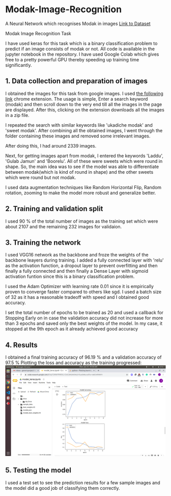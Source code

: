 # Modak-Image-Recognition
A Neural Network which recognises Modak in images
[Link to Dataset](https://drive.google.com/open?id=1pIZQh_a8TLnjj_2Lm6Lu4PNa9Hcpq84R)

Modak Image Recognition Task

I have used keras for this task which is a binary classification problem to predict if an image consists of modak or not. All code is available in the jupyter notebook in the repository. I have used Google Colab which gives free to a pretty powerful GPU thereby speeding up training time significantly.

## 1. Data collection and preparation of images

I obtained the images for this task from google images. I used [the following link](https://chrome.google.com/webstore/detail/download-all-images/ifipmflagepipjokmbdecpmjbibjnakm?hl=en) chrome extension.
The usage is simple, Enter a search keyword (modak) and then scroll down to the very end till all the images in the page are displayed.
After this, clicking on the extension downloads all the images in a zip file. 

I repeated the search with similar keywords like 'ukadiche modak' and 'sweet modak'. After combining all the obtained images, I went through the folder containing these images and removed some irrelevant images.

After doing this, I had around 2339 images. 

Next, for getting images apart from  modak, I entered the keywords 'Laddu', 'Gulab Jamun' and 'Boorelu'. All of these were sweets which were round in shape. So, the main idea was to see if the model was able to differentiate between modak(which is kind of round in shape) and the other sweets which were round but not modak.

I used data augmentation techniques like Random Horizontal Flip, Random rotation, zooming to make the model more robust and generalize better.

## 2. Training and validation split

I used 90 % of the total number of images as the training set which were about 2107 and the remaining 232 images for validaion.

## 3. Training the network

I used VGG16 network as the backbone and froze the weights of the backbone leayers during training. I added a fully connected layer with 'relu' as the activation function, a dropout layer to prevent overfitting and then finally a fully connected and then finally a Dense Layer with sigmoid activation funtion since this is a binary classification problem.

I used the Adam Optimizer with learning rate 0.01 since it is empirically proven to converge faster compared to others like sgd. I used a batch size of 32 as it has a reasonable tradeoff with speed and I obtained good accuracy.

I set the total number of epochs to be trained as 20 and used a callback for Stopping Early on in case the validation accuracy did not increase for more than 3 epochs and saved only the best weights of the model. In my case, it stopped at the 9th epoch as it already achieved good accuracy

## 4. Results

I obtained a final training accuracy of 96.19 % and a validation accuracy of 97.5 %
Plotting the loss and accuracy as the training progressed:
![alt text](https://github.com/jiteshm17/Modak-Image-Recognition/blob/master/screenshots/accuracy_loss_plot.png)

## 5. Testing the model

I used a test set to see the prediction results for a few sample images and the model did a good job of classifying them correctly.
